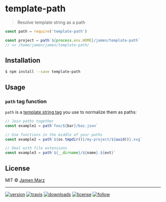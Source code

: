 # template-path

> Resolve template string as a path

```js
const path = require('template-path')

const project = path`${process.env.HOME}/jamen/template-path`
// => /home/jamen/jamen/template-path/
```

## Installation

```sh
$ npm install --save template-path
```

## Usage

### `path` tag function

`path` is a [template string tag](https://developer.mozilla.org/en-US/docs/Web/JavaScript/Reference/Template_literals#Tagged_template_literals) you use to normalize them as paths:

```js
// Join paths together
const example1 = path`foo/${bar}/baz.json`

// Use functions in the middle of your paths
const example2 = path`${os.tmpdir()}/my-project/${uuid()}.svg`

// Deal with file extensions
const example3 = path`${__dirname}/${name}.${ext}`
```

## License

MIT © [Jamen Marz](https://git.io/jamen)

---

[![version](https://img.shields.io/npm/v/template-path.svg?style=flat-square)][package] [![travis](https://img.shields.io/travis/jamen/template-path.svg?style=flat-square)](https://travis-ci.org/jamen/template-path) [![downloads](https://img.shields.io/npm/dt/template-path.svg?style=flat-square)][package] [![license](https://img.shields.io/npm/l/express.svg?style=flat-square)][package] [![follow](https://img.shields.io/github/followers/jamen.svg?style=social&label=Follow)](https://github.com/jamen)

[package]: https://npmjs.org/package/template-path
